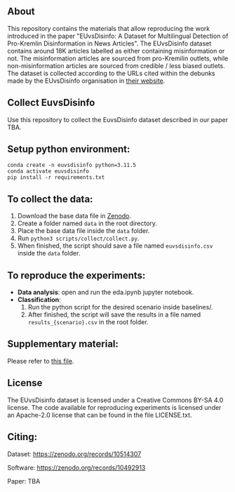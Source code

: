 ## About
This repository contains the materials that allow reproducing the work introduced in the paper "EUvsDisinfo: A Dataset for Multilingual Detection of Pro-Kremlin Disinformation in News Articles". The EUvsDisinfo dataset contains around 18K articles labelled as either containing misinformation or not. The misinformation articles are sourced from pro-Kremilin outlets, while non-misinformation articles are sourced from credible / less biased outlets. The dataset is collected according to the URLs cited within the debunks made by the EUvsDisinfo organisation in [their website](https://euvsdisinfo.eu).


## Collect EuvsDisinfo
Use this repository to collect the EuvsDisinfo dataset described in our paper TBA.

## Setup python environment:
    conda create -n euvsdisinfo python=3.11.5
    conda activate euvsdisinfo
    pip install -r requirements.txt

## To collect the data:
1. Download the base data file in [Zenodo](https://zenodo.org/records/10514307).
2. Create a folder named ```data``` in the root directory.
3. Place the base data file inside the ```data``` folder.
4. Run ```python3 scripts/collect/collect.py```.
5. When finished, the script should save a file named ```euvsdisinfo.csv``` inside the ```data``` folder.

## To reproduce the experiments:
- **Data analysis**: open and run the eda.ipynb jupyter notebook.
- **Classification**: 
    1. Run the python script for the desired scenario inside baselines/.
    2. After finished, the script will save the results in a file named ```results_{scenario}.csv``` in the root folder.

## Supplementary material:
Please refer to [this file](https://github.com/JAugusto97/euvsdisinfo/blob/main/supplementary_material.md).

## License
The EUvsDisinfo dataset is licensed under a Creative Commons BY-SA 4.0 license. The code available for reproducing experiments is licensed under an Apache-2.0 license that can be found in the file LICENSE.txt.

## Citing:
Dataset: https://zenodo.org/records/10514307

Software: https://zenodo.org/records/10492913

Paper: TBA
